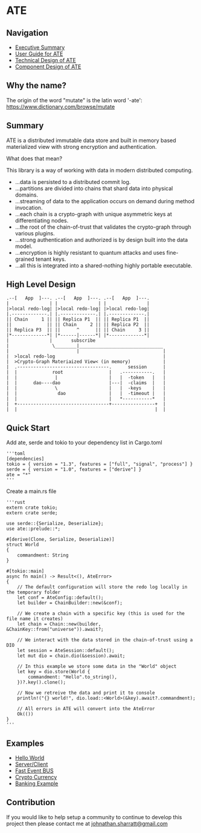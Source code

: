 ATE
===

## Navigation

- [Executive Summary](README.md)
- [User Guide for ATE](doc/guide.md)
- [Technical Design of ATE](doc/design.md)
- [Component Design of ATE](doc/components.md)

## Why the name?

The origin of the word "mutate" is the latin word '-ate':  
https://www.dictionary.com/browse/mutate

## Summary

ATE is a distributed immutable data store and built in memory based materialized
view with strong encryption and authentication.

What does that mean?

This library is a way of working with data in modern distributed computing.
* ...data is persisted to a distributed commit log.
* ...partitions are divided into chains that shard data into physical domains.
* ...streaming of data to the application occurs on demand during method invocation.
* ...each chain is a crypto-graph with unique asymmetric keys at differentiating nodes.
* ...the root of the chain-of-trust that validates the crypto-graph through various plugins.
* ...strong authentication and authorized is by design built into the data model.
* ...encryption is highly resistant to quantum attacks and uses fine-grained tenant keys.
* ...all this is integrated into a shared-nothing highly portable executable.

## High Level Design

    .--[   App  ]---. .--[   App  ]---. .--[   App  ]---.
    |               | |               | |               |
    |>local redo-log| |>local redo-log| |>local redo-log|
    |.-------------.| |.-------------.| |.-------------.|
    || Chain     1 || || Replica P1  || || Replica P1  ||
    ||             || || Chain     2 || || Replica P2  ||
    || Replica P3  || ||      ^      || || Chain     3 ||
    |*-------------*| |*------|------*| |*-------------*|
    |               |       subscribe                          
    |                \________|_______________________________ 
    |                         |                               |
    |  >local redo-log                                        |
    |  >Crypto-Graph Materiaized View< (in memory)            |
    |  .----------------------------------.      session      |
    |  |             root                 |   .-----------.   |
    |  |              |                   |   |  -token   |   |
    |  |      dao----dao                  |---|  -claims  |   |
    |  |              \                   |   |  -keys    |   |
    |  |               dao                |   |  -timeout |   |
    |  |                                  |   *-----------*   |
    |  +----------------------------------+----------------+  |
    |  |                                                   |  |

## Quick Start

Add ate, serde and tokio to your dependency list in Cargo.toml

    '''toml
    [dependencies]
    tokio = { version = "1.3", features = ["full", "signal", "process"] }
    serde = { version = "1.0", features = ["derive"] }
    ate = "*"
    '''

Create a main.rs file

    '''rust
    extern crate tokio;
    extern crate serde;
    
    use serde::{Serialize, Deserialize};
    use ate::prelude::*;
    
    #[derive(Clone, Serialize, Deserialize)]
    struct World
    {
        commandment: String
    }
    
    #[tokio::main]
    async fn main() -> Result<(), AteError>
    {
        // The default configuration will store the redo log locally in the temporary folder
        let conf = AteConfig::default();
        let builder = ChainBuilder::new(&conf);
    
        // We create a chain with a specific key (this is used for the file name it creates)
        let chain = Chain::new(builder, &ChainKey::from("universe")).await?;
        
        // We interact with the data stored in the chain-of-trust using a DIO
        let session = AteSession::default();
        let mut dio = chain.dio(&session).await;
        
        // In this example we store some data in the "World" object
        let key = dio.store(World {
            commandment: "Hello".to_string(),
        })?.key().clone();
        
        // Now we retreive the data and print it to console
        println!("{} world!", dio.load::<World>(&key).await?.commandment);
    
        // All errors in ATE will convert into the AteError
        Ok(())
    }
    '''

## Examples

- [Hello World](examples/hello-world.rs)
- [Server/Client](examples/server-client.rs)
- [Fast Event BUS](examples/bus.rs)
- [Crypto Currency](examples/coin.rs)
- [Banking Example](examples/bank.rs)

## Contribution

If you would like to help setup a community to continue to develop this project
then please contact me at [johnathan.sharratt@gmail.com](johnathan.sharratt@gmail.com)
